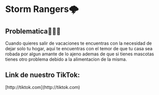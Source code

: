 
<h1>Storm Rangers🌩️</h1>
<div>
	<h2>Problematica🚩🚩🚩</h2>
	<p>Cuando quieres salir de vacaciones te encuentras con la necesidad de dejar solo tu 		hogar, aquí te encuentras con el temor de que tu casa sea robada por algun amante de 		lo ajeno ademas de que si tienes mascotas tienes otro problema debido a la 		alimentacion de la misma.</p>
</div>
<div>
	<h2>Link de nuestro TikTok:</h2>
	[http://tiktok.com](http://tiktok.com)
</div>

